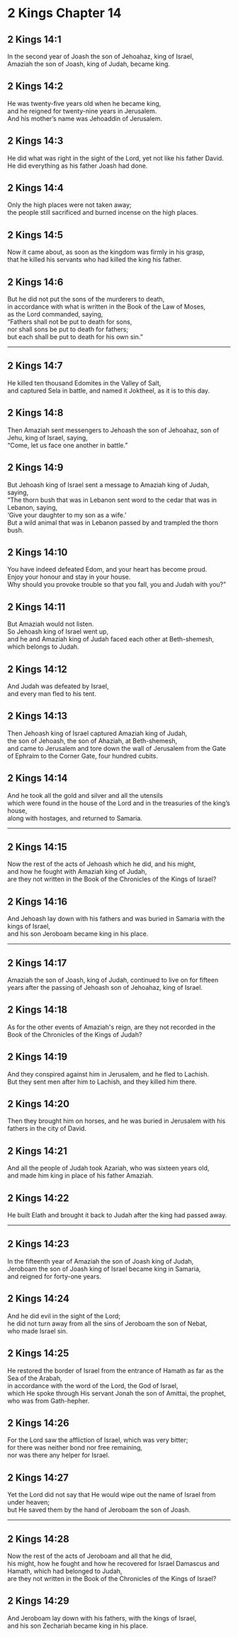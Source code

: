 # 2 Kings Chapter 14

## 2 Kings 14:1

In the second year of Joash the son of Jehoahaz, king of Israel,  
Amaziah the son of Joash, king of Judah, became king.

## 2 Kings 14:2

He was twenty-five years old when he became king,  
and he reigned for twenty-nine years in Jerusalem.  
And his mother’s name was Jehoaddin of Jerusalem.

## 2 Kings 14:3

He did what was right in the sight of the Lord, yet not like his father David.  
He did everything as his father Joash had done.

## 2 Kings 14:4

Only the high places were not taken away;  
the people still sacrificed and burned incense on the high places.

## 2 Kings 14:5

Now it came about, as soon as the kingdom was firmly in his grasp,  
that he killed his servants who had killed the king his father.

## 2 Kings 14:6

But he did not put the sons of the murderers to death,  
in accordance with what is written in the Book of the Law of Moses,  
as the Lord commanded, saying,  
“Fathers shall not be put to death for sons,  
nor shall sons be put to death for fathers;  
but each shall be put to death for his own sin.”

---

## 2 Kings 14:7

He killed ten thousand Edomites in the Valley of Salt,  
and captured Sela in battle, and named it Joktheel, as it is to this day.

## 2 Kings 14:8

Then Amaziah sent messengers to Jehoash the son of Jehoahaz, son of Jehu, king of Israel, saying,  
“Come, let us face one another in battle.”

## 2 Kings 14:9

But Jehoash king of Israel sent a message to Amaziah king of Judah, saying,  
“The thorn bush that was in Lebanon sent word to the cedar that was in Lebanon, saying,  
‘Give your daughter to my son as a wife.’  
But a wild animal that was in Lebanon passed by and trampled the thorn bush.

## 2 Kings 14:10

You have indeed defeated Edom, and your heart has become proud.  
Enjoy your honour and stay in your house.  
Why should you provoke trouble so that you fall, you and Judah with you?”

## 2 Kings 14:11

But Amaziah would not listen.  
So Jehoash king of Israel went up,  
and he and Amaziah king of Judah faced each other at Beth-shemesh, which belongs to Judah.

## 2 Kings 14:12

And Judah was defeated by Israel,  
and every man fled to his tent.

## 2 Kings 14:13

Then Jehoash king of Israel captured Amaziah king of Judah,  
the son of Jehoash, the son of Ahaziah, at Beth-shemesh,  
and came to Jerusalem and tore down the wall of Jerusalem from the Gate of Ephraim to the Corner Gate, four hundred cubits.

## 2 Kings 14:14

And he took all the gold and silver and all the utensils  
which were found in the house of the Lord and in the treasuries of the king’s house,  
along with hostages, and returned to Samaria.

---

## 2 Kings 14:15

Now the rest of the acts of Jehoash which he did, and his might,  
and how he fought with Amaziah king of Judah,  
are they not written in the Book of the Chronicles of the Kings of Israel?

## 2 Kings 14:16

And Jehoash lay down with his fathers and was buried in Samaria with the kings of Israel,  
and his son Jeroboam became king in his place.

---

## 2 Kings 14:17

Amaziah the son of Joash, king of Judah, continued to live on for fifteen years after the passing of Jehoash son of Jehoahaz, king of Israel.

## 2 Kings 14:18

As for the other events of Amaziah's reign, are they not recorded in the Book of the Chronicles of the Kings of Judah?

## 2 Kings 14:19

And they conspired against him in Jerusalem, and he fled to Lachish.  
But they sent men after him to Lachish, and they killed him there.

## 2 Kings 14:20

Then they brought him on horses, and he was buried in Jerusalem with his fathers in the city of David.

## 2 Kings 14:21

And all the people of Judah took Azariah, who was sixteen years old,  
and made him king in place of his father Amaziah.

## 2 Kings 14:22

He built Elath and brought it back to Judah after the king had passed away.

---

## 2 Kings 14:23

In the fifteenth year of Amaziah the son of Joash king of Judah,  
Jeroboam the son of Joash king of Israel became king in Samaria,  
and reigned for forty-one years.

## 2 Kings 14:24

And he did evil in the sight of the Lord;  
he did not turn away from all the sins of Jeroboam the son of Nebat,  
who made Israel sin.

## 2 Kings 14:25

He restored the border of Israel from the entrance of Hamath as far as the Sea of the Arabah,  
in accordance with the word of the Lord, the God of Israel,  
which He spoke through His servant Jonah the son of Amittai, the prophet,  
who was from Gath-hepher.

## 2 Kings 14:26

For the Lord saw the affliction of Israel, which was very bitter;  
for there was neither bond nor free remaining,  
nor was there any helper for Israel.

## 2 Kings 14:27

Yet the Lord did not say that He would wipe out the name of Israel from under heaven;  
but He saved them by the hand of Jeroboam the son of Joash.

---

## 2 Kings 14:28

Now the rest of the acts of Jeroboam and all that he did,  
his might, how he fought and how he recovered for Israel Damascus and Hamath, which had belonged to Judah,  
are they not written in the Book of the Chronicles of the Kings of Israel?

## 2 Kings 14:29

And Jeroboam lay down with his fathers, with the kings of Israel,  
and his son Zechariah became king in his place.
